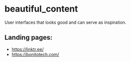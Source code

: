 # beautiful_content
User interfaces that looks good and can serve as inspiration.

## Landing pages:
- https://linktr.ee/
- https://bonitotech.com/
